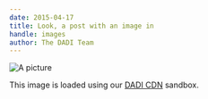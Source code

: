 ```yaml
---
date: 2015-04-17
title: Look, a post with an image in
handle: images
author: The DADI Team
---
```


![A picture](http://52.213.165.8:8001/samples/moose.jpg?width=700&resizeStyle=aspectfit)

This image is loaded using our [DADI CDN](http://docs.dadi.tech/sandbox/cdn/) sandbox.